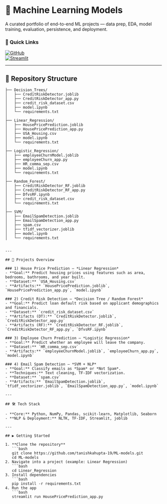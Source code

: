 # 🤖 Machine Learning Models 

A curated portfolio of end-to-end ML projects — data prep, EDA, model training, evaluation, persistence, and deployment.

### 🔗 Quick Links
[![GitHub](https://img.shields.io/badge/GitHub-Repo-black?logo=github)](https://github.com/tanishkahupta-19/ML-models)<br>
[![Streamlit](https://img.shields.io/badge/Live%20Demo-Streamlit-FF4B4B?logo=streamlit&logoColor=white)](https://share.streamlit.io/user/tanishkagupta-19)

---

## 📂 Repository Structure
```text
├── Decision_Trees/
│   ├── CreditRiskDetector.joblib
│   ├── CreditRiskDetector_app.py
│   ├── credit_risk_dataset.csv
│   ├── model.ipynb
│   └── requirements.txt
│
├── Linear_Regression/
│   ├── HousePricePrediction.joblib
│   ├── HousePricePrediction_app.py
│   ├── USA_Housing.csv
│   ├── model.ipynb
│   └── requirements.txt
│
├── Logistic_Regression/
│   ├── employeeChurnModel.joblib
│   ├── employeeChurn_app.py
│   ├── HR_comma_sep.csv
│   ├── model.ipynb
│   └── requirements.txt
│
├── Random_Forest/
│   ├── CreditRiskDetector_RF.joblib
│   ├── CreditRiskDetector_RF_app.py
│   ├── DfvsRF.ipynb
│   ├── credit_risk_dataset.csv
│   └── requirements.txt
│
├── SVM/
│   ├── EmailSpamDetection.joblib
│   ├── EmailSpamDetection_app.py
│   ├── spam.csv
│   ├── tfidf_vectorizer.joblib
│   ├── model.ipynb
│   └── requirements.txt


---

## 📝 Projects Overview

### 1) House Price Prediction — *Linear Regression*
- **Goal:** Predict housing prices using features such as area, bedrooms, bathrooms, and year built.  
- **Dataset:** `USA_Housing.csv`  
- **Artifacts:** `HousePricePrediction.joblib`, `HousePricePrediction_app.py`, `model.ipynb`  

### 2) Credit Risk Detection — *Decision Tree / Random Forest*
- **Goal:** Predict loan default risk based on applicant demographics and financials.  
- **Dataset:** `credit_risk_dataset.csv`  
- **Artifacts (DT):** `CreditRiskDetector.joblib`, `CreditRiskDetector_app.py`  
- **Artifacts (RF):** `CreditRiskDetector_RF.joblib`, `CreditRiskDetector_RF_app.py`, `DfvsRF.ipynb`  

### 3) Employee Churn Prediction — *Logistic Regression*
- **Goal:** Predict whether an employee will leave the company.  
- **Dataset:** `HR_comma_sep.csv`  
- **Artifacts:** `employeeChurnModel.joblib`, `employeeChurn_app.py`, `model.ipynb`  

### 4) Email Spam Detection — *SVM + NLP*
- **Goal:** Classify emails as *Spam* or *Not Spam*.  
- **Techniques:** Text cleaning, TF-IDF vectorization.  
- **Dataset:** `spam.csv`  
- **Artifacts:** `EmailSpamDetection.joblib`, `tfidf_vectorizer.joblib`, `EmailSpamDetection_app.py`, `model.ipynb`  

---

## 🛠️ Tech Stack

- **Core:** Python, NumPy, Pandas, scikit-learn, Matplotlib, Seaborn  
- **NLP & Deployment:** NLTK, TF-IDF, Streamlit, joblib  

---

## ▶️ Getting Started

1. **Clone the repository**
   ```bash
   git clone https://github.com/tanishkahupta-19/ML-models.git
   cd ML-models
2. Navigate into a project (example: Linear Regression)
   ```bash
   cd Linear_Regression
3. Install dependencies
   ```bash
   pip install -r requirements.txt
4. Run the app
   ```bash
   streamlit run HousePricePrediction_app.py



